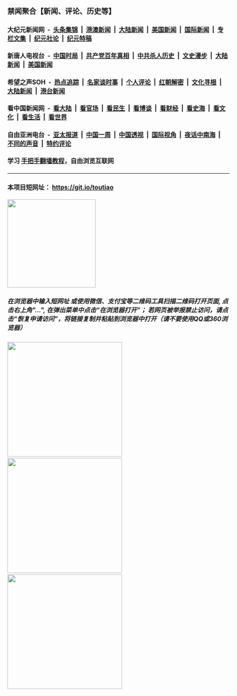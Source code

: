 ### 禁闻聚合【新闻、评论、历史等】

#### 大纪元新闻网 &nbsp;-&nbsp; [头条集锦](indexes/E头条集锦.md?t=03110002) &nbsp;|&nbsp; [港澳新闻](indexes/E港澳新闻.md?t=03110002)  &nbsp;|&nbsp; [大陆新闻](indexes/E大陆新闻.md?t=03110002) &nbsp;|&nbsp; [美国新闻](indexes/E美国新闻.md?t=03110002) &nbsp;|&nbsp; [国际新闻](indexes/E国际新闻.md?t=03110002) &nbsp;|&nbsp; [专栏文集](indexes/E专栏文集.md?t=03110002) &nbsp;|&nbsp; [纪元社论](indexes/E纪元社论.md?t=03110002) &nbsp;|&nbsp; [纪元特稿](indexes/E纪元特稿.md?t=03110002) 

#### 新唐人电视台 &nbsp;-&nbsp; [中国时局](indexes/N中国时局.md?t=03110002) &nbsp;|&nbsp; [共产党百年真相](indexes/N共产党百年真相.md?t=03110002) &nbsp;|&nbsp; [中共杀人历史](indexes/N中共杀人历史.md?t=03110002) &nbsp;|&nbsp; [文史漫步](indexes/N文史漫步.md?t=03110002) &nbsp;|&nbsp; [大陆新闻](indexes/N大陆新闻.md?t=03110002) &nbsp;|&nbsp; [美国新闻](indexes/N美国新闻.md?t=03110002)

#### 希望之声SOH &nbsp;-&nbsp; [热点追踪](indexes/H热点追踪.md?t=03110002) &nbsp;|&nbsp; [名家谈时事](indexes/H名家谈时事.md?t=03110002) &nbsp;|&nbsp; [个人评论](indexes/H个人评论.md?t=03110002)  &nbsp;|&nbsp; [红朝解密](indexes/H红朝解密.md?t=03110002) &nbsp;|&nbsp; [文化寻根](indexes/H文化寻根.md?t=03110002) &nbsp;|&nbsp; [大陆新闻](indexes/H大陆新闻.md?t=03110002) &nbsp;|&nbsp; [港台新闻](indexes/H港台新闻.md?t=03110002)

#### 看中国新闻网 &nbsp;-&nbsp; [看大陆](indexes/S看大陆.md?t=03110002) &nbsp;|&nbsp; [看官场](indexes/S看官场.md?t=03110002) &nbsp;|&nbsp; [看民生](indexes/S看民生.md?t=03110002)  &nbsp;|&nbsp; [看博谈](indexes/S看博谈.md?t=03110002) &nbsp;|&nbsp; [看财经](indexes/S看财经.md?t=03110002) &nbsp;|&nbsp; [看史海](indexes/S看史海.md?t=03110002) &nbsp;|&nbsp; [看文化](indexes/S看文化.md?t=03110002) &nbsp;|&nbsp; [看生活](indexes/S看生活.md?t=03110002) &nbsp;|&nbsp; [看世界](indexes/S看世界.md?t=03110002)

#### 自由亚洲电台 &nbsp;-&nbsp; [亚太报道](indexes/R亚太报道.md?t=03110002) &nbsp;|&nbsp; [中国一周](indexes/R中国一周.md?t=03110002) &nbsp;|&nbsp; [中国透视](indexes/R中国透视.md?t=03110002)  &nbsp;|&nbsp; [国际视角](indexes/R国际视角.md?t=03110002) &nbsp;|&nbsp; [夜话中南海](indexes/R夜话中南海.md?t=03110002) &nbsp;|&nbsp; [不同的声音](indexes/R不同的声音.md?t=03110002) &nbsp;|&nbsp; [特约评论](indexes/R特约评论.md?t=03110002)

#### 学习 [手把手翻墙教程](https://github.com/gfw-breaker/guides/wiki)，自由浏览互联网

----

#### 本项目短网址： https://git.io/toutiao
<img src="https://raw.githubusercontent.com/gfw-breaker/banned-news/master/scripts/img/qr.png" width="200px"/>  

##### 在浏览器中输入短网址 或使用微信、支付宝等二维码工具扫描二维码打开页面, 点击右上角"...", 在弹出菜单中点击“在浏览器打开”； 若网页被举报禁止访问，请点击“恢复申请访问”，将链接复制并粘贴到浏览器中打开（请不要使用QQ或360浏览器）

<img src="https://raw.githubusercontent.com/gfw-breaker/banned-news/master/scripts/img/1.png" width="260px"/> &nbsp; <img src="https://raw.githubusercontent.com/gfw-breaker/banned-news/master/scripts/img/2.png" width="260px"/> &nbsp; <img src="https://raw.githubusercontent.com/gfw-breaker/banned-news/master/scripts/img/3.png" width="260px"/>
